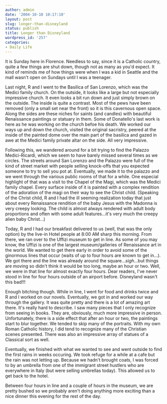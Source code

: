 ```yaml
---
author: admin
date: '2004-10-10 10:17:10'
layout: post
slug: longer-than-disneyland
status: publish
title: Longer than Disneyland
wordpress_id: '257'
categories:
- Daily Life
---
```

It is Sunday here in Florence. Needless to say, since it is a Catholic country, quite a few things are shut down, though not as many as you'd expect. It kind of reminds me of how things were when I was a kid in Seattle and the mall wasn't open on Sundays until I was a teenager.

Last night, R and I went to the Basilica of San Lorenzo, which was the Medici family church. On the outside, it looks like a large but not especially impressive church. It even looks a bit run down and just simply brown on the outside. The inside is quite a contrast. Most of the pews have been removed (only a small set near the front) so it is this cavernous open space. Along the sides are these niches for saints (and candles) with beautiful Renaissance paintings or statuary in them. Some of Donatello's last work is here as he was working on the church befoe his death. We worked our ways up and down the church, visited the original sacristry, peered at the inside of the painted dome over the main part of the basilica and gazed in awe at the Medici family private altar on the side. All very impressive.

Following this, we wandered around for a bit trying to find the Palazzo Medici-Ricardi, which we seem to have barely missed several times as we circles. The streets around San Lorenzo and the Palazzo were full of the kind of street market with people selling knock-offs that you expected someone to try to sell you pot at. Eventually, we made it to the palazzo and we went through the various public rooms of that for a while. One especial highlight of that was a visit to the Chapel of the Magi, which was the Medici family chapel. Every surface inside of it is painted with a complex rendition of the adoration of the magi on their way to see the Christ child. (Speaking of the Christ child, R and I had the ill seeming realization today that just about every Renaissance rendition of the baby Jesus with the Madonna is very creepy looking. The child is almost always rendered with adult body proportions and often with some adult features...it's very much the creepy alien baby Christ...)

Today, R and I had our breakfast delivered to us (well, that was the only option) by the live-in Hotel people at 8:00 AM sharp this morning. From there, we ran over to the Uffizi museum to get in line. As some of you may know, the Uffizi is one of the largest museum/galleries of Renaissance art in the world. We wanted to get there early in order to avoid some of the ginormous lines that occur (waits of up to four hours are known to get in...). We got there and the line was already around the square...<i>sigh</i>...but things are moving so didn't think it would be too long, maybe an hour or two. Well, we were in that line for almost exactly four hours. Dear readers, I've never stood in line for four hours outside of an airport before. Disneyland wasn't this bad!!!

Enough bitching though. While in line, I went for food and drinks twice and R and I worked on our novels. Eventually, we got in and worked our way through the gallery. It was quite pretty and there is a lot of amazing art there. It's really hard to describe. I saw many pieces that I only recognize from seeing in books. They are, obviously, much more impressive in person. Unfortunately, there is a side effect that after an hour or two, the paintings start to blur together. We tended to skip many of the portraits. With my own Roman Catholic history, I did tend to recognize many of the Christian scenes presented. There was also an impressive array of statues of a Classical sort as well.

Eventually, we finished with what we wanted to see and went outside to find the first rains in weeks occuring. We took refuge for a while at a cafe but the rain was not letting up. Because we hadn't brought coats, I was forced to by an umbrella from one of the immigrant street hustlers who are everywhere in Italy (but were selling umbrellas today). This allowed us to get back to the hotel. 

Between four hours in line and a couple of hours in the museum, we are pretty bushed so we probably aren't doing anything more exciting than a nice dinner this evening for the rest of the day.
